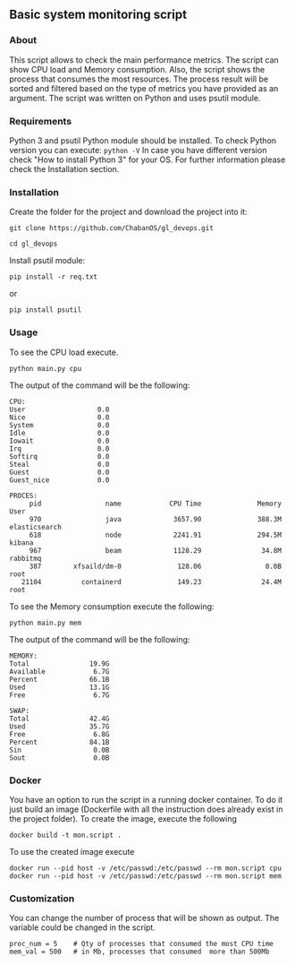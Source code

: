 ## Basic system monitoring script

### About
This script allows to check the main performance metrics.
The script can show CPU load and Memory consumption.
Also, the script shows the process that consumes the most resources.
The process result will be sorted and filtered based on the type of metrics you have provided as an argument.
The script was written on Python and uses psutil module.

### Requirements
Python 3 and psutil Python module should be installed.
To check Python version you can execute:
`python -V`
In case you have different version check "How to install Python 3" for your OS.
For further information please check the Installation section.

### Installation
Create the folder for the project and download the project into it:

`git clone https://github.com/ChabanOS/gl_devops.git`

`cd gl_devops`

Install psutil module:

`pip install -r req.txt`

or

`pip install psutil`


### Usage
To see the CPU load execute.

`python main.py cpu`

The output of the command will be the following:
```
CPU:
User                  0.0
Nice                  0.0
System                0.0
Idle                  0.0
Iowait                0.0
Irq                   0.0
Softirq               0.0
Steal                 0.0
Guest                 0.0
Guest_nice            0.0

PROCES:
     pid                name            CPU Time              Memory                User
     970                java             3657.90              388.3M       elasticsearch
     618                node             2241.91              294.5M              kibana
     967                beam             1128.29               34.8M            rabbitmq
     387        xfsaild/dm-0              128.06                0.0B                root
   21104          containerd              149.23               24.4M                root

```
To see the Memory consumption execute the following:

`python main.py mem`

The output of the command will be the following:
```
MEMORY:
Total               19.9G
Available            6.7G
Percent             66.1B
Used                13.1G
Free                 6.7G

SWAP:
Total               42.4G
Used                35.7G
Free                 6.8G
Percent             84.1B
Sin                  0.0B
Sout                 0.0B

```

### Docker
You have an option to run the script in a running docker container.
To do it just build an image (Dockerfile with all the instruction does already exist in the project folder).
To create the image, execute the following

```
docker build -t mon.script .

```

To use the created image execute

```
docker run --pid host -v /etc/passwd:/etc/passwd --rm mon.script cpu
docker run --pid host -v /etc/passwd:/etc/passwd --rm mon.script mem

```


### Customization
You can change the number of process that will be shown as output.
The variable could be changed in the script.
```
proc_num = 5    # Qty of processes that consumed the most CPU time
mem_val = 500   # in Mb, processes that consumed  more than 500Mb
```
